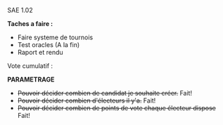 SAE 1.02


**Taches a faire :**
- Faire systeme de tournois
- Test oracles (A la fin)
- Raport et rendu




Vote cumulatif : 

**PARAMETRAGE**
-  ~~Pouvoir décider combien de candidat je souhaite créer.~~ Fait!
- ~~Pouvoir décider combien d'électeurs il y'a.~~ Fait!
- ~~Pouvoir décider combien de points de vote chaque électeur dispose~~ Fait!
